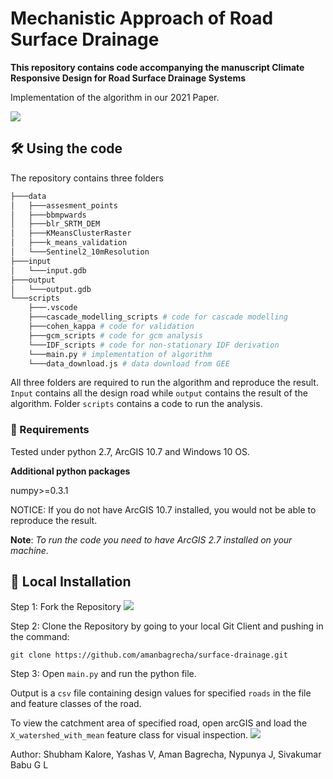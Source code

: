 # Mechanistic Approach of Road Surface Drainage

**This repository contains code accompanying the manuscript Climate Responsive Design for Road Surface Drainage Systems**

Implementation of the algorithm in our 2021 Paper.

![](https://lucid.app/publicSegments/view/b117258b-7175-47fb-9b38-477c2c8ed660/image.png)
## 🛠️ Using the code

The repository contains three folders
```sh
├───data
│   ├───assesment_points
│   ├───bbmpwards
│   ├───blr_SRTM_DEM
│   ├───KMeansClusterRaster
│   ├───k_means_validation
│   └───Sentinel2_10mResolution
├───input
│   └───input.gdb
├───output
│   └───output.gdb 
└───scripts
    ├───.vscode
    ├───cascade_modelling_scripts # code for cascade modelling
    ├───cohen_kappa # code for validation
    ├───gcm_scripts # code for gcm analysis
    └───IDF_scripts # code for non-stationary IDF derivation
    └───main.py # implementation of algorithm
    └───data_download.js # data download from GEE
```
All three folders are required to run the algorithm and reproduce the result. `Input` contains all the design road while `output` contains the result of the algorithm. Folder `scripts` contains a code to run the analysis. 

### 🏁 Requirements
Tested under python 2.7, ArcGIS 10.7 and Windows 10 OS.

**Additional python packages**

numpy>=0.3.1

NOTICE: If you do not have ArcGIS 10.7 installed, you would not be able to reproduce the result.

**Note**: *To run the code you need to have ArcGIS 2.7 installed on your machine.*

## 🔀 Local Installation
Step 1: Fork the Repository
![](https://docs.github.com/assets/images/help/repository/fork_button.jpg)

Step 2: Clone the Repository by going to your local Git Client and pushing in the command:
```
git clone https://github.com/amanbagrecha/surface-drainage.git
```
Step 3: Open `main.py` and run the python file.

Output is a `csv` file containing design values for specified `roads` in the file and feature classes of the road.


To view the catchment area of specified road, open arcGIS and load the `X_watershed_with_mean` feature class for visual inspection.
![](https://i.imgur.com/Pssu53B.png)


Author: Shubham Kalore, Yashas V, Aman Bagrecha, Nypunya J, Sivakumar Babu G L
